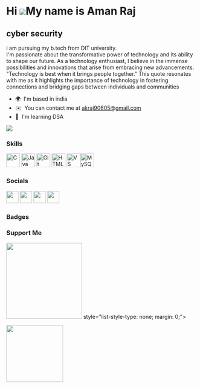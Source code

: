 Hi ![](https://user-images.githubusercontent.com/18350557/176309783-0785949b-9127-417c-8b55-ab5a4333674e.gif)My name is Aman Raj
================================================================================================================================

cyber security
--------------

i am pursuing my b.tech from DIT university.                                                                                                                              
I'm passionate about the transformative power of technology and its ability to shape our future. As a technology enthusiast, I believe in the immense possibilities and innovations that arise from embracing new advancements.
"Technology is best when it brings people together." This quote resonates with me as it highlights the importance of technology in fostering connections and bridging gaps between individuals and communities

* 🌍  I'm based in india
* ✉️  You can contact me at [akraj90605@gmail.com](mailto:akraj90605@gmail.com)
* 🧠  I'm learning DSA

<a href="https://www.twitter.com/akraj90605" target="_blank" rel="noreferrer"><img
src="https://img.shields.io/twitter/follow/akraj90605?logo=twitter&style=for-the-badge&color=0891b2&labelColor=1c1917"
/></a>

### Skills


<p align="left">
<a href="https://docs.microsoft.com/en-us/cpp/?view=msvc-170" target="_blank" rel="noreferrer"><img src="https://raw.githubusercontent.com/danielcranney/readme-generator/main/public/icons/skills/c-colored.svg" width="36" height="36" alt="C" /></a>
<a href="https://www.oracle.com/java/" target="_blank" rel="noreferrer"><img src="https://raw.githubusercontent.com/danielcranney/readme-generator/main/public/icons/skills/java-colored.svg" width="36" height="36" alt="Java" /></a>
<a href="https://git-scm.com/" target="_blank" rel="noreferrer"><img src="https://raw.githubusercontent.com/danielcranney/readme-generator/main/public/icons/skills/git-colored.svg" width="36" height="36" alt="Git" /></a>
<a href="https://developer.mozilla.org/en-US/docs/Glossary/HTML5" target="_blank" rel="noreferrer"><img src="https://raw.githubusercontent.com/danielcranney/readme-generator/main/public/icons/skills/html5-colored.svg" width="36" height="36" alt="HTML5" /></a>
<a href="https://code.visualstudio.com/" target="_blank" rel="noreferrer"><img src="https://raw.githubusercontent.com/danielcranney/readme-generator/main/public/icons/skills/visualstudiocode-colored.svg" width="36" height="36" alt="VS Code" title="VS Code"/></a><a href="https://www.mysql.com/" target="_blank" rel="noreferrer"><img src="https://raw.githubusercontent.com/danielcranney/readme-generator/main/public/icons/skills/mysql-colored.svg" width="36" height="36" alt="MySQL" title="MySQL"/></a>
</p>


### Socials

<p align="left"> <a href="https://www.github.com/aman18raj" target="_blank" rel="noreferrer"><img src="https://raw.githubusercontent.com/danielcranney/readme-generator/main/public/icons/socials/github-dark.svg" width="32" height="32" /></a> <a href="http://www.instagram.com/___aryan18___" target="_blank" rel="noreferrer"><img src="https://raw.githubusercontent.com/danielcranney/readme-generator/main/public/icons/socials/instagram.svg" width="32" height="32" /></a> <a href="https://www.linkedin.com/in/aman-raj-29806b250" target="_blank" rel="noreferrer"><img src="https://raw.githubusercontent.com/danielcranney/readme-generator/main/public/icons/socials/linkedin.svg" width="32" height="32" /></a> <a href="https://www.twitter.com/akraj90605" target="_blank" rel="noreferrer"><img src="https://raw.githubusercontent.com/danielcranney/readme-generator/main/public/icons/socials/twitter.svg" width="32" height="32" /></a></p>

### Badges

### Support Me

<a href="https://www.buymeacoffee.com/Amanraj"><img src="https://cdn.buymeacoffee.com/buttons/v2/default-yellow.png" width="200" /></a>
style="list-style-type: none; margin: 0;">

<a href="https://www.ko-fi.com/aman raj"><img src="https://storage.ko-fi.com/cdn/kofi2.png?v=3" width="150"/></a></li>


